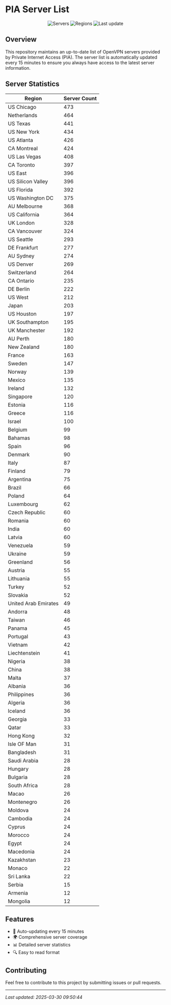 # PIA Server List

<div align="center">

![Servers](https://img.shields.io/badge/servers-13,360-blue)
![Regions](https://img.shields.io/badge/regions-97-blue)
![Last update](https://img.shields.io/badge/Last_Updated-March_30_2025_04:50_EST-blue)

</div>

## Overview
This repository maintains an up-to-date list of OpenVPN servers provided by Private Internet Access (PIA). The server list is automatically updated every 15 minutes to ensure you always have access to the latest server information.

## Server Statistics
| Region | Server Count |
|--------|--------------|
| US Chicago                     | 473          |
| Netherlands                    | 464          |
| US Texas                       | 441          |
| US New York                    | 434          |
| US Atlanta                     | 426          |
| CA Montreal                    | 424          |
| US Las Vegas                   | 408          |
| CA Toronto                     | 397          |
| US East                        | 396          |
| US Silicon Valley              | 396          |
| US Florida                     | 392          |
| US Washington DC               | 375          |
| AU Melbourne                   | 368          |
| US California                  | 364          |
| UK London                      | 328          |
| CA Vancouver                   | 324          |
| US Seattle                     | 293          |
| DE Frankfurt                   | 277          |
| AU Sydney                      | 274          |
| US Denver                      | 269          |
| Switzerland                    | 264          |
| CA Ontario                     | 235          |
| DE Berlin                      | 222          |
| US West                        | 212          |
| Japan                          | 203          |
| US Houston                     | 197          |
| UK Southampton                 | 195          |
| UK Manchester                  | 192          |
| AU Perth                       | 180          |
| New Zealand                    | 180          |
| France                         | 163          |
| Sweden                         | 147          |
| Norway                         | 139          |
| Mexico                         | 135          |
| Ireland                        | 132          |
| Singapore                      | 120          |
| Estonia                        | 116          |
| Greece                         | 116          |
| Israel                         | 100          |
| Belgium                        | 99           |
| Bahamas                        | 98           |
| Spain                          | 96           |
| Denmark                        | 90           |
| Italy                          | 87           |
| Finland                        | 79           |
| Argentina                      | 75           |
| Brazil                         | 66           |
| Poland                         | 64           |
| Luxembourg                     | 62           |
| Czech Republic                 | 60           |
| Romania                        | 60           |
| India                          | 60           |
| Latvia                         | 60           |
| Venezuela                      | 59           |
| Ukraine                        | 59           |
| Greenland                      | 56           |
| Austria                        | 55           |
| Lithuania                      | 55           |
| Turkey                         | 52           |
| Slovakia                       | 52           |
| United Arab Emirates           | 49           |
| Andorra                        | 48           |
| Taiwan                         | 46           |
| Panama                         | 45           |
| Portugal                       | 43           |
| Vietnam                        | 42           |
| Liechtenstein                  | 41           |
| Nigeria                        | 38           |
| China                          | 38           |
| Malta                          | 37           |
| Albania                        | 36           |
| Philippines                    | 36           |
| Algeria                        | 36           |
| Iceland                        | 36           |
| Georgia                        | 33           |
| Qatar                          | 33           |
| Hong Kong                      | 32           |
| Isle OF Man                    | 31           |
| Bangladesh                     | 31           |
| Saudi Arabia                   | 28           |
| Hungary                        | 28           |
| Bulgaria                       | 28           |
| South Africa                   | 28           |
| Macao                          | 26           |
| Montenegro                     | 26           |
| Moldova                        | 24           |
| Cambodia                       | 24           |
| Cyprus                         | 24           |
| Morocco                        | 24           |
| Egypt                          | 24           |
| Macedonia                      | 24           |
| Kazakhstan                     | 23           |
| Monaco                         | 22           |
| Sri Lanka                      | 22           |
| Serbia                         | 15           |
| Armenia                        | 12           |
| Mongolia                       | 12           |

## Features
- 🔄 Auto-updating every 15 minutes
- 🌍 Comprehensive server coverage
- 📊 Detailed server statistics
- 🔍 Easy to read format

## Contributing
Feel free to contribute to this project by submitting issues or pull requests.

---
*Last updated: 2025-03-30 09:50:44*